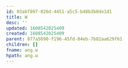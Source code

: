 ```yaml
---
id: 03abf897-026d-4451-a5c5-b48b3b0de1d1
title: W
desc: ''
updated: 1608542025409
created: 1608542025409
parent: 877a5690-f196-45fd-84eb-7b82aa629f61
children: []
fname: ang.w
hpath: ang.w
---
```



